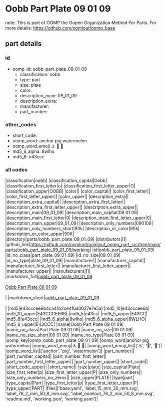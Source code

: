 # Oobb Part Plate 09 01 09  

note: This is part of OOMP the Oopen Organization Method For Parts. For more details: https://github.com/oomlout/oomp_base

##  part details





### id
* oomp_id: oobb_part_plate_09_01_09
  * classification: oobb
  * type: part
  * size: plate
  * color: 
  * description_main: 09_01_09
  * description_extra: 
  * manufacturer: 
  * part_number: 

### other_codes
* short_code: 
* oomp_word: anchor pig watermelon
* oomp_word_emoji :anchor: :pig: :watermelon:
* md5_6_alpha: 8wlho
* md5_6: e43ccc

### all codes 
|classification|oobb|
|classification_capital|Oobb|
|classification_first_letter|o|
|classification_first_letter_upper|O|
|classification_upper|OOBB|
|color||
|color_capital||
|color_first_letter||
|color_first_letter_upper||
|color_upper||
|description_extra||
|description_extra_capital||
|description_extra_first_letter||
|description_extra_first_letter_upper||
|description_extra_upper||
|description_main|09_01_09|
|description_main_capital|09 01 09|
|description_main_first_letter|0|
|description_main_first_letter_upper|0|
|description_main_upper|09_01_09|
|description_only_numbers|090109|
|description_only_numbers_short|90k|
|description_or_color|90k|
|description_or_color_upper|90K|
|directory|parts/oobb_part_plate_09_01_09|
|distributors|[]|
|github_link|https://github.com/oomlout/oomlout_oomp_part_src/tree/main/parts/oobb_part_plate_09_01_09/working|
|id|oobb_part_plate_09_01_09|
|id_no_class|part_plate_09_01_09|
|id_no_size|09_01_09|
|id_no_type|plate_09_01_09|
|manufacturer||
|manufacturer_capital||
|manufacturer_first_letter||
|manufacturer_first_letter_upper||
|manufacturer_upper||
|manufacturers|[]|
|markdown_full|[oobb_part_plate_09_01_09](https://github.com/oomlout/oomlout_oomp_part_src/tree/main/parts/oobb_part_plate_09_01_09/working)<br>[](https://github.com/oomlout/oomlout_oomp_part_src/tree/main/parts/oobb_part_plate_09_01_09/working)<br>[Oobb Part Plate 09 01 09](https://github.com/oomlout/oomlout_oomp_part_src/tree/main/parts/oobb_part_plate_09_01_09/working)<br><br>|
|markdown_short|[oobb_part_plate_09_01_09](https://github.com/oomlout/oomlout_oomp_part_src/tree/main/parts/oobb_part_plate_09_01_09/working)<br><br>|
|md5|e43cccee6b4ca41b2ce4f6a0027e7e5a|
|md5_10|e43cccee6b|
|md5_10_upper|E43CCCEE6B|
|md5_5|e43cc|
|md5_5_upper|E43CC|
|md5_6|e43ccc|
|md5_6_alpha|8wlho|
|md5_6_alpha_upper|8WLHO|
|md5_6_upper|E43CCC|
|name|Oobb Part Plate 09 01 09|
|name_no_class|Part Plate 09 01 09|
|name_no_size|09 01 09|
|name_no_size_short|09 01 09|
|name_no_type|Plate 09 01 09|
|oomp_key|oomp_oobb_part_plate_09_01_09|
|oomp_word|anchor pig watermelon|
|oomp_word_emoji|:anchor: :pig: :watermelon:|
|oomp_word_emoji_list|[':anchor:', ':pig:', ':watermelon:']|
|oomp_word_list|['anchor', 'pig', 'watermelon']|
|part_number||
|part_number_capital||
|part_number_first_letter||
|part_number_first_letter_upper||
|part_number_upper||
|short_code||
|short_code_upper||
|short_name||
|size|plate|
|size_capital|Plate|
|size_first_letter|p|
|size_first_letter_upper|P|
|size_only_numbers||
|size_only_numbers_no_zeros||
|size_upper|PLATE|
|type|part|
|type_capital|Part|
|type_first_letter|p|
|type_first_letter_upper|P|
|type_upper|PART|
|files|['base.yaml', 'label_15_mm_30_mm.svg', 'label_76_2_mm_50_8_mm.svg', 'label_oomlout_76_2_mm_50_8_mm.svg', 'readme.md', 'working.json', 'working.yaml']|
